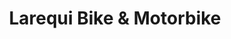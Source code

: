 ---
title: "Larequi Bike & Motorbike"
url: /ansoain-antsoain/larequi-bike-und-motorbike/
shop: Fahrrad
---